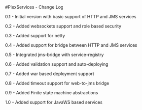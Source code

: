 #PlexServices - Change Log

0.1 - Initial version with basic support of HTTP and JMS services 

0.2 - Added websockets support and role based security

0.3 - Added support for netty 

0.4 - Added support for bridge between HTTP and JMS services 

0.5 - Integrated jms-bridge with service-registry 

0.6 - Added validation support and auto-deploying

0.7 - Added war based deployment support

0.8 - Added timeout support for web-to-jms bridge

0.9 - Added Finite state machine abstractions

1.0 - Added support for JavaWS based services 

